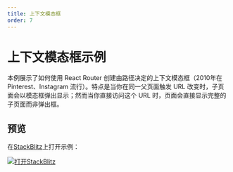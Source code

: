 ```yaml
---
title: 上下文模态框
order: 7
---
```


# 上下文模态框示例
本例展示了如何使用 React Router 创建由路径决定的上下文模态框（2010年在 Pinterest、Instagram 流行）。特点是当你在同一父页面触发 URL 改变时，子页面会以模态框弹出显示；然而当你直接访问这个 URL 时，页面会直接显示完整的子页面而非弹出框。

## 预览
在[StackBlitz](https://stackblitz.com/)上打开示例：      

[![打开StackBlitz](https://developer.stackblitz.com/img/open_in_stackblitz.svg)](https://stackblitz.com/edit/github-apdwnw?file=src/App.tsx)      
